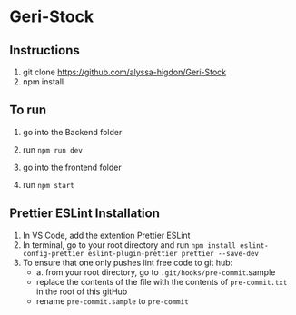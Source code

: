 # Geri-Stock

## Instructions
1) git clone https://github.com/alyssa-higdon/Geri-Stock
2) npm install

## To run
1) go into the Backend folder
2) run ```npm run dev```

3) go into the frontend folder
4) run ```npm start```


## Prettier ESLint Installation
1) In VS Code, add the extention Prettier ESLint
2) In terminal, go to your root directory and run ```npm install eslint-config-prettier eslint-plugin-prettier prettier --save-dev```
3) To ensure that one only pushes lint free code to git hub:
     - a. from your root directory, go to ```.git/hooks/pre-commit```.sample
     - replace the contents of the file with the contents of ```pre-commit.txt``` in the root of this gitHub
     - rename ```pre-commit.sample``` to ```pre-commit```
